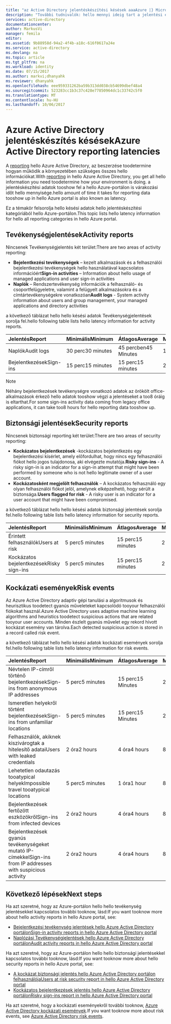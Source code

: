```yaml
---
title: "az Active Directory jelentéskészítési késések aaaAzure |} Microsoft Docs"
description: "További tudnivalók: hello mennyi ideig tart a jelentési események tooshow mentése az Azure-portálon"
services: active-directory
documentationcenter: 
author: MarkusVi
manager: femila
editor: 
ms.assetid: 9b88958d-94a2-4f4b-a18c-616f0617a24e
ms.service: active-directory
ms.devlang: na
ms.topic: article
ms.tgt_pltfrm: na
ms.workload: identity
ms.date: 07/15/2017
ms.author: markvi;dhanyahk
ms.reviewer: dhanyahk
ms.openlocfilehash: eee959331262ba59b313dd038cb54699dbef48a4
ms.sourcegitcommit: 523283cc1b3c37c428e77850964dc1c33742c5f0
ms.translationtype: MT
ms.contentlocale: hu-HU
ms.lasthandoff: 10/06/2017
---
```

# <a name="azure-active-directory-reporting-latencies"></a><span data-ttu-id="b6864-103">Azure Active Directory jelentéskészítés késések</span><span class="sxs-lookup"><span data-stu-id="b6864-103">Azure Active Directory reporting latencies</span></span>

<span data-ttu-id="b6864-104">A [reporting](active-directory-preview-explainer.md) hello Azure Active Directory, az beszerzése toodetermine hogyan működik a környezetében szükséges összes hello információkat.</span><span class="sxs-lookup"><span data-stu-id="b6864-104">With [reporting](active-directory-preview-explainer.md) in hello Azure Active Directory, you get all hello information you need toodetermine how your environment is doing.</span></span> <span data-ttu-id="b6864-105">a jelentéskészítési adatok tooshow fel a hello Azure-portálon is várakozási időt hello mennyisége.</span><span class="sxs-lookup"><span data-stu-id="b6864-105">hello amount of time it takes for reporting data tooshow up in hello Azure portal is also known as latency.</span></span> 

<span data-ttu-id="b6864-106">Ez a témakör felsorolja hello késési adatok hello jelentéskészítési kategóriából hello Azure-portálon.</span><span class="sxs-lookup"><span data-stu-id="b6864-106">This topic lists hello latency information for hello all reporting categories in hello Azure portal.</span></span> 


## <a name="activity-reports"></a><span data-ttu-id="b6864-107">Tevékenységjelentések</span><span class="sxs-lookup"><span data-stu-id="b6864-107">Activity reports</span></span>

<span data-ttu-id="b6864-108">Nincsenek Tevékenységjelentés két terület:</span><span class="sxs-lookup"><span data-stu-id="b6864-108">There are two areas of activity reporting:</span></span>

- <span data-ttu-id="b6864-109">**Bejelentkezési tevékenységek** – kezelt alkalmazások és a felhasználói bejelentkezési tevékenységek hello használatával kapcsolatos információért</span><span class="sxs-lookup"><span data-stu-id="b6864-109">**Sign-in activities** – Information about hello usage of managed applications and user sign-in activities</span></span>
- <span data-ttu-id="b6864-110">**Naplók** – Rendszertevékenység információk a felhasználó- és csoportfelügyeletre, valamint a felügyelt alkalmazásokra és a címtártevékenységekre vonatkozóan</span><span class="sxs-lookup"><span data-stu-id="b6864-110">**Audit logs** - System activity information about users and group management, your managed applications and directory activities</span></span>

<span data-ttu-id="b6864-111">a következő táblázat hello hello késési adatok Tevékenységjelentések sorolja fel.</span><span class="sxs-lookup"><span data-stu-id="b6864-111">hello following table lists hello latency information for activity reports.</span></span>

| <span data-ttu-id="b6864-112">Jelentés</span><span class="sxs-lookup"><span data-stu-id="b6864-112">Report</span></span> | <span data-ttu-id="b6864-113">Minimális</span><span class="sxs-lookup"><span data-stu-id="b6864-113">Minimum</span></span> | <span data-ttu-id="b6864-114">Átlagos</span><span class="sxs-lookup"><span data-stu-id="b6864-114">Average</span></span> | <span data-ttu-id="b6864-115">Maximális</span><span class="sxs-lookup"><span data-stu-id="b6864-115">Maximum</span></span> |
| :-- | --- | --- | --- |
| <span data-ttu-id="b6864-116">Naplók</span><span class="sxs-lookup"><span data-stu-id="b6864-116">Audit logs</span></span>             | <span data-ttu-id="b6864-117">30 perc</span><span class="sxs-lookup"><span data-stu-id="b6864-117">30 minutes</span></span>  | <span data-ttu-id="b6864-118">45 percben</span><span class="sxs-lookup"><span data-stu-id="b6864-118">45 Minutes</span></span> | <span data-ttu-id="b6864-119">1 óra</span><span class="sxs-lookup"><span data-stu-id="b6864-119">1 hour</span></span>     |
| <span data-ttu-id="b6864-120">Bejelentkezések</span><span class="sxs-lookup"><span data-stu-id="b6864-120">Sign-ins</span></span>               | <span data-ttu-id="b6864-121">15 perc</span><span class="sxs-lookup"><span data-stu-id="b6864-121">15 minutes</span></span>  | <span data-ttu-id="b6864-122">15 perc</span><span class="sxs-lookup"><span data-stu-id="b6864-122">15 minutes</span></span> | <span data-ttu-id="b6864-123">2 óra *</span><span class="sxs-lookup"><span data-stu-id="b6864-123">2 hours*</span></span>   |

>[!NOTE]
> <span data-ttu-id="b6864-124">Néhány bejelentkezések tevékenységre vonatkozó adatok az örökölt office-alkalmazások érkező hello adatok tooshow végzi a jelentéseket a too8 óráig is eltarthat.</span><span class="sxs-lookup"><span data-stu-id="b6864-124">For some sign-ins activity data coming from legacy office applications, it can take too8 hours for hello reporting data tooshow up.</span></span> 


## <a name="security-reports"></a><span data-ttu-id="b6864-125">Biztonsági jelentések</span><span class="sxs-lookup"><span data-stu-id="b6864-125">Security reports</span></span>

<span data-ttu-id="b6864-126">Nincsenek biztonsági reporting két terület:</span><span class="sxs-lookup"><span data-stu-id="b6864-126">There are two areas of security reporting:</span></span>

- <span data-ttu-id="b6864-127">**Kockázatos bejelentkezések** -kockázatos bejelentkezés egy bejelentkezési kísérlet, amely előfordulhat, hogy nincs egy felhasználói fiókot hello jogos tulajdonosa, aki elvégezte mutatója.</span><span class="sxs-lookup"><span data-stu-id="b6864-127">**Risky sign-ins** - A risky sign-in is an indicator for a sign-in attempt that might have been performed by someone who is not hello legitimate owner of a user account.</span></span> 
- <span data-ttu-id="b6864-128">**Kockázatosként megjelölt felhasználók** – A kockázatos felhasználó egy olyan felhasználói fiókot jelöl, amelynek elképzelhető, hogy sérült a biztonsága.</span><span class="sxs-lookup"><span data-stu-id="b6864-128">**Users flagged for risk** - A risky user is an indicator for a user account that might have been compromised.</span></span> 

<span data-ttu-id="b6864-129">a következő táblázat hello hello késési adatok biztonsági jelentések sorolja fel.</span><span class="sxs-lookup"><span data-stu-id="b6864-129">hello following table lists hello latency information for security reports.</span></span>

| <span data-ttu-id="b6864-130">Jelentés</span><span class="sxs-lookup"><span data-stu-id="b6864-130">Report</span></span> | <span data-ttu-id="b6864-131">Minimális</span><span class="sxs-lookup"><span data-stu-id="b6864-131">Minimum</span></span> | <span data-ttu-id="b6864-132">Átlagos</span><span class="sxs-lookup"><span data-stu-id="b6864-132">Average</span></span> | <span data-ttu-id="b6864-133">Maximális</span><span class="sxs-lookup"><span data-stu-id="b6864-133">Maximum</span></span> |
| :-- | --- | --- | --- |
| <span data-ttu-id="b6864-134">Érintett felhasználók</span><span class="sxs-lookup"><span data-stu-id="b6864-134">Users at risk</span></span>          | <span data-ttu-id="b6864-135">5 perc</span><span class="sxs-lookup"><span data-stu-id="b6864-135">5 minutes</span></span>   | <span data-ttu-id="b6864-136">15 perc</span><span class="sxs-lookup"><span data-stu-id="b6864-136">15 minutes</span></span>  | <span data-ttu-id="b6864-137">2 óra</span><span class="sxs-lookup"><span data-stu-id="b6864-137">2 hours</span></span>  |
| <span data-ttu-id="b6864-138">Kockázatos bejelentkezések</span><span class="sxs-lookup"><span data-stu-id="b6864-138">Risky sign-ins</span></span>         | <span data-ttu-id="b6864-139">5 perc</span><span class="sxs-lookup"><span data-stu-id="b6864-139">5 minutes</span></span>   | <span data-ttu-id="b6864-140">15 perc</span><span class="sxs-lookup"><span data-stu-id="b6864-140">15 minutes</span></span>  | <span data-ttu-id="b6864-141">2 óra</span><span class="sxs-lookup"><span data-stu-id="b6864-141">2 hours</span></span>  |

## <a name="risk-events"></a><span data-ttu-id="b6864-142">Kockázati események</span><span class="sxs-lookup"><span data-stu-id="b6864-142">Risk events</span></span>

<span data-ttu-id="b6864-143">Az Azure Active Directory adaptív gépi tanulási a algoritmusok és heurisztikus toodetect gyanús műveleteket kapcsolódó tooyour felhasználói fiókokat használ.</span><span class="sxs-lookup"><span data-stu-id="b6864-143">Azure Active Directory uses adaptive machine learning algorithms and heuristics toodetect suspicious actions that are related tooyour user accounts.</span></span> <span data-ttu-id="b6864-144">Minden észlelt gyanús művelet egy rekord hívott kockázat esemény van tárolva.</span><span class="sxs-lookup"><span data-stu-id="b6864-144">Each detected suspicious action is stored in a record called risk event.</span></span>

<span data-ttu-id="b6864-145">a következő táblázat hello hello késési adatok kockázati események sorolja fel.</span><span class="sxs-lookup"><span data-stu-id="b6864-145">hello following table lists hello latency information for risk events.</span></span>

| <span data-ttu-id="b6864-146">Jelentés</span><span class="sxs-lookup"><span data-stu-id="b6864-146">Report</span></span> | <span data-ttu-id="b6864-147">Minimális</span><span class="sxs-lookup"><span data-stu-id="b6864-147">Minimum</span></span> | <span data-ttu-id="b6864-148">Átlagos</span><span class="sxs-lookup"><span data-stu-id="b6864-148">Average</span></span> | <span data-ttu-id="b6864-149">Maximális</span><span class="sxs-lookup"><span data-stu-id="b6864-149">Maximum</span></span> |
| :-- | --- | --- | --- |
| <span data-ttu-id="b6864-150">Névtelen IP-címről történő bejelentkezések</span><span class="sxs-lookup"><span data-stu-id="b6864-150">Sign-ins from anonymous IP addresses</span></span> |<span data-ttu-id="b6864-151">5 perc</span><span class="sxs-lookup"><span data-stu-id="b6864-151">5 minutes</span></span> |<span data-ttu-id="b6864-152">15 perc</span><span class="sxs-lookup"><span data-stu-id="b6864-152">15 Minutes</span></span> |<span data-ttu-id="b6864-153">2 óra</span><span class="sxs-lookup"><span data-stu-id="b6864-153">2 hours</span></span> |
| <span data-ttu-id="b6864-154">Ismeretlen helyekről történt bejelentkezések</span><span class="sxs-lookup"><span data-stu-id="b6864-154">Sign-ins from unfamiliar locations</span></span> |<span data-ttu-id="b6864-155">5 perc</span><span class="sxs-lookup"><span data-stu-id="b6864-155">5 minutes</span></span> |<span data-ttu-id="b6864-156">15 perc</span><span class="sxs-lookup"><span data-stu-id="b6864-156">15 Minutes</span></span> |<span data-ttu-id="b6864-157">2 óra</span><span class="sxs-lookup"><span data-stu-id="b6864-157">2 hours</span></span> |
| <span data-ttu-id="b6864-158">Felhasználók, akiknek kiszivárogtak a hitelesítő adatai</span><span class="sxs-lookup"><span data-stu-id="b6864-158">Users with leaked credentials</span></span> |<span data-ttu-id="b6864-159">2 óra</span><span class="sxs-lookup"><span data-stu-id="b6864-159">2 hours</span></span> |<span data-ttu-id="b6864-160">4 óra</span><span class="sxs-lookup"><span data-stu-id="b6864-160">4 hours</span></span> |<span data-ttu-id="b6864-161">8 óra</span><span class="sxs-lookup"><span data-stu-id="b6864-161">8 hours</span></span> |
| <span data-ttu-id="b6864-162">Lehetetlen odautazás tooatypical helyek</span><span class="sxs-lookup"><span data-stu-id="b6864-162">Impossible travel tooatypical locations</span></span> |<span data-ttu-id="b6864-163">5 perc</span><span class="sxs-lookup"><span data-stu-id="b6864-163">5 minutes</span></span> |<span data-ttu-id="b6864-164">1 óra</span><span class="sxs-lookup"><span data-stu-id="b6864-164">1 hour</span></span> |<span data-ttu-id="b6864-165">8 óra</span><span class="sxs-lookup"><span data-stu-id="b6864-165">8 hours</span></span>  |
| <span data-ttu-id="b6864-166">Bejelentkezések fertőzött eszközökről</span><span class="sxs-lookup"><span data-stu-id="b6864-166">Sign-ins from infected devices</span></span> |<span data-ttu-id="b6864-167">2 óra</span><span class="sxs-lookup"><span data-stu-id="b6864-167">2 hours</span></span> |<span data-ttu-id="b6864-168">4 óra</span><span class="sxs-lookup"><span data-stu-id="b6864-168">4 hours</span></span> |<span data-ttu-id="b6864-169">8 óra</span><span class="sxs-lookup"><span data-stu-id="b6864-169">8 hours</span></span>  |
| <span data-ttu-id="b6864-170">Bejelentkezések gyanús tevékenységeket mutató IP-címekkel</span><span class="sxs-lookup"><span data-stu-id="b6864-170">Sign-ins from IP addresses with suspicious activity</span></span> |<span data-ttu-id="b6864-171">2 óra</span><span class="sxs-lookup"><span data-stu-id="b6864-171">2 hours</span></span> |<span data-ttu-id="b6864-172">4 óra</span><span class="sxs-lookup"><span data-stu-id="b6864-172">4 hours</span></span> |<span data-ttu-id="b6864-173">8 óra</span><span class="sxs-lookup"><span data-stu-id="b6864-173">8 hours</span></span>  |



## <a name="next-steps"></a><span data-ttu-id="b6864-174">Következő lépések</span><span class="sxs-lookup"><span data-stu-id="b6864-174">Next steps</span></span>

<span data-ttu-id="b6864-175">Ha azt szeretné, hogy az Azure-portálon hello hello tevékenység jelentésekkel kapcsolatos további tooknow, lásd:</span><span class="sxs-lookup"><span data-stu-id="b6864-175">If you want tooknow more about hello activity reports in hello Azure portal, see:</span></span>

- [<span data-ttu-id="b6864-176">Bejelentkezési tevékenység jelentések hello Azure Active Directory portálon</span><span class="sxs-lookup"><span data-stu-id="b6864-176">Sign-in activity reports in hello Azure Active Directory portal</span></span>](active-directory-reporting-activity-sign-ins.md)
- [<span data-ttu-id="b6864-177">Naplózási Tevékenységjelentések hello Azure Active Directory portálon</span><span class="sxs-lookup"><span data-stu-id="b6864-177">Audit activity reports in hello Azure Active Directory portal</span></span>](active-directory-reporting-activity-audit-logs.md)

<span data-ttu-id="b6864-178">Ha azt szeretné, hogy az Azure-portálon hello hello biztonsági jelentésekkel kapcsolatos további tooknow, lásd:</span><span class="sxs-lookup"><span data-stu-id="b6864-178">If you want tooknow more about hello security reports in hello Azure portal, see:</span></span>

- [<span data-ttu-id="b6864-179">A kockázat biztonsági jelentés hello Azure Active Directory portálon felhasználója</span><span class="sxs-lookup"><span data-stu-id="b6864-179">Users at risk security report in hello Azure Active Directory portal</span></span>](active-directory-reporting-security-user-at-risk.md)
- [<span data-ttu-id="b6864-180">Kockázatos bejelentkezések jelentés hello Azure Active Directory portálon</span><span class="sxs-lookup"><span data-stu-id="b6864-180">Risky sign-ins report in hello Azure Active Directory portal</span></span>](active-directory-reporting-security-risky-sign-ins.md)

<span data-ttu-id="b6864-181">Ha azt szeretné, hogy a kockázati eseményekről további tooknow, [Azure Active Directory kockázati események](active-directory-reporting-risk-events.md).</span><span class="sxs-lookup"><span data-stu-id="b6864-181">If you want tooknow more about risk events, see [Azure Active Directory risk events](active-directory-reporting-risk-events.md).</span></span>
